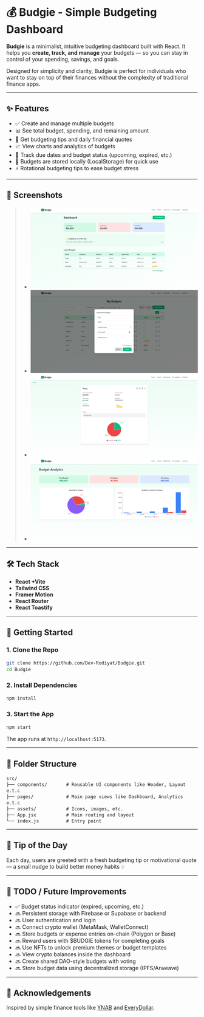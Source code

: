 # 💰 Budgie - Simple Budgeting Dashboard

**Budgie** is a minimalist, intuitive budgeting dashboard built with React. It helps you **create, track, and manage** your budgets — so you can stay in control of your spending, savings, and goals.

Designed for simplicity and clarity, Budgie is perfect for individuals who want to stay on top of their finances without the complexity of traditional finance apps.

---

## ✨ Features

- ✅ Create and manage multiple budgets
- 📊 See total budget, spending, and remaining amount
- 🧠 Get budgeting tips and daily financial quotes
- 📈 View charts and analytics of budgets
- 📅 Track due dates and budget status (upcoming, expired, etc.)
- 💾 Budgets are stored locally (LocalStorage) for quick use
- ⚡ Rotational budgeting tips to ease budget stress

---

## 📸 Screenshots

> - ![Dashboard](image.png)
> - ![My budgets page + budget creation modal](image-1.png)
> - ![Budget details page](image-2.png)
> - ![Analytics page](image-3.png)

---

## 🛠️ Tech Stack

- **React +Vite**
- **Tailwind CSS**
- **Framer Motion**
- **React Router**
- **React Toastify**

---

## 🚀 Getting Started

### 1. Clone the Repo

```bash
git clone https://github.com/Dev-Rodiyat/Budgie.git
cd Budgie
````

### 2. Install Dependencies

```bash
npm install
```

### 3. Start the App

```bash
npm start
```

The app runs at `http://localhost:5173`.

---

## 📁 Folder Structure

```
src/
├── components/       # Reusable UI components like Header, Layout e.t.c
├── pages/            # Main page views like Dashboard, Analytics e.t.c
├── assets/           # Icons, images, etc.
├── App.jsx           # Main routing and layout
└── index.js          # Entry point
```

---

## 🧠 Tip of the Day

Each day, users are greeted with a fresh budgeting tip or motivational quote — a small nudge to build better money habits 💡

---

## 📝 TODO / Future Improvements

* ✅ Budget status indicator (expired, upcoming, etc.)
* 🔜 Persistent storage with Firebase or Supabase or backend
* 🔜 User authentication and login
* 🔜 Connect crypto wallet (MetaMask, WalletConnect)
* 🔜 Store budgets or expense entries on-chain (Polygon or Base)
* 🔜 Reward users with $BUDGIE tokens for completing goals
* 🔜 Use NFTs to unlock premium themes or budget templates
* 🔜 View crypto balances inside the dashboard
* 🔜 Create shared DAO-style budgets with voting
* 🔜 Store budget data using decentralized storage (IPFS/Arweave)
---

## 🙌 Acknowledgements

Inspired by simple finance tools like [YNAB](https://www.youneedabudget.com/) and [EveryDollar](https://www.ramseysolutions.com/ramseyplus/everydollar).
